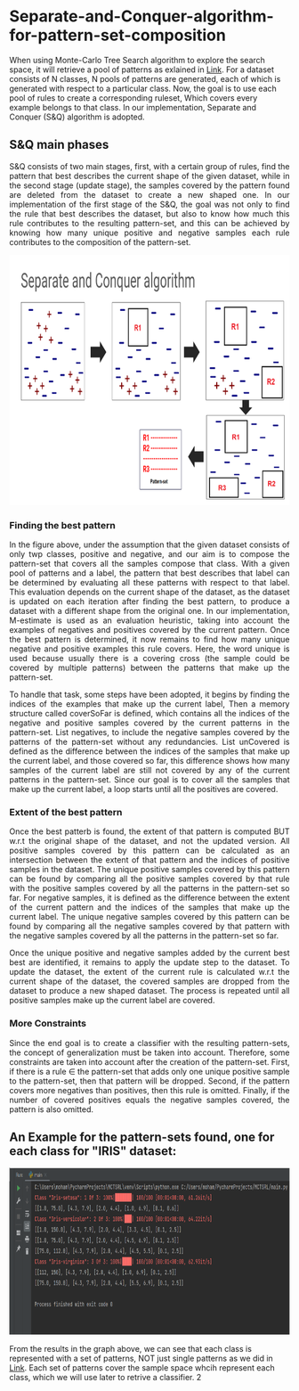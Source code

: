 # Separate-and-Conquer-algorithm-for-pattern-set-composition

When using Monte-Carlo Tree Search algorithm to explore the search space, it will retrieve a pool of patterns as exlained in
[Link](https://github.com/MSc-MGomaa/MCTS-For-Rule-learning). For a dataset consists of N classes, N pools of patterns are generated, each of which is generated with respect to a particular class. Now, the goal is to use each pool of rules to create a corresponding ruleset, Which covers every example belongs to that class. In our implementation, Separate and Conquer (S&Q) algorithm is adopted.

## S&Q main phases
<p align="justify">
S&Q consists of two main stages, first, with a certain group of rules, find the pattern that best describes the current shape of the given dataset, while in the second stage (update stage), the samples covered by the pattern found are deleted from the dataset to create a new shaped one. In our implementation of the first stage of the S&Q, the goal was not only to find the rule that best describes the dataset, but also to know how much this rule contributes to the resulting pattern-set, and this can be achieved by knowing how many unique positive and negative samples each rule contributes to the composition of the pattern-set.

<p align="center">
<img width="800" height="450" src="https://github.com/MSc-MGomaa/Separate-and-Conquer-algorithm-for-pattern-set-composition/blob/87ab7db5004623f482f585a82600503f051c54b4/SQ.png">

### Finding the best pattern
<p align="justify">
In the figure above, under the assumption that the given dataset consists of only twp classes, positive and negative, and our aim is to compose the pattern-set that covers all the samples compose that class. With a given pool of patterns and a label, the pattern that best describes that label can be determined by evaluating all these patterns with respect to that label. This evaluation depends on the current shape of the dataset, as the dataset is updated on each iteration after finding
the best pattern, to produce a dataset with a different shape from the original one. In our implementation, M-estimate is used as an evaluation heuristic, taking into account the examples of negatives and positives covered by the current pattern. Once the best pattern is determined, it now remains to find how many unique negative and positive examples this rule covers. Here, the word unique is used because usually there is a covering cross (the sample could be covered by multiple patterns) between the patterns that make up the pattern-set. 
<p align="justify">
To handle that task, some steps have been adopted, it begins by finding the indices of the examples that make up the current label, Then a memory structure called coverSoFar is defined, which contains all the indices of the negative and positive samples covered by the current patterns
in the pattern-set. List negatives, to include the negative samples covered by the patterns of the pattern-set without any redundancies. List unCovered is defined as the difference between the indices of the samples that make up the current label, and those covered so far, this difference shows how many samples of the current label are still not covered by any of the current patterns in the pattern-set. Since our goal is to cover all the samples that make up the current label, a loop starts until all the positives are covered.
  
### Extent of the best pattern
<p align="justify">
Once the best patterb is found, the extent of that pattern is computed BUT w.r.t the original shape of the dataset, and not the updated version. All positive samples covered by this pattern can be calculated as an intersection between the extent of that pattern and the indices of positive samples in the dataset. The unique positive samples covered by this pattern can be found by comparing all the positive samples covered by that rule with the positive samples covered by all the patterns in the pattern-set so far. For negative samples, it is defined as the difference between the extent of the current pattern and the indices of the samples that make up the current label. The unique negative samples covered by this pattern can be found by comparing all the negative samples covered by that pattern with the negative samples covered by all the patterns in the pattern-set so far.
<p align="justify">
Once the unique positive and negative samples added by the current best best are identified, it remains to apply the update step to the dataset. To update the dataset, the extent of the current rule is calculated w.r.t the current shape of the dataset, the covered samples are dropped from the dataset to produce a new shaped dataset. The process is repeated until all positive samples make up the current label are covered.
  
### More Constraints
<p align="justify">
Since the end goal is to create a classifier with the resulting pattern-sets, the concept of generalization must be taken into account. Therefore, some constraints are taken into account after the creation of the pattern-set. First, if there is a rule ∈ the pattern-set that adds only one unique positive sample to the pattern-set, then that pattern will be dropped. Second, if the pattern covers more negatives than positives, then this rule is omitted. Finally, if the number of covered positives equals the negative samples covered, the pattern is also omitted.
  
## An Example for the pattern-sets found, one for each class for "IRIS" dataset:

<p align="center">
<img width="800" height="300" src="https://github.com/MSc-MGomaa/Separate-and-Conquer-algorithm-for-pattern-set-composition/blob/5c2ff6b9b227bc30ba79f9c4d27a79fe1907b4ab/result2.png">
  
From the results in the graph above, we can see that each class is represented with a set of patterns, NOT just single patterns as we did in [Link](https://github.com/MSc-MGomaa/MCTS-For-Rule-learning). Each set of patterns cover the sample space whcih represent each class, which we will use later to retrive a classifier.
2




  


